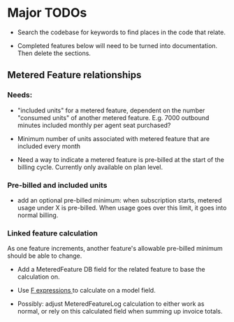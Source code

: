 # Major TODOs

 * Search the codebase for keywords to find places in the code that relate.

 * Completed features below will need to be turned into documentation. Then
   delete the sections.


## Metered Feature relationships

### Needs:

* "included units" for a metered feature, dependent on the number "consumed
  units" of another metered feature. E.g.  7000 outbound minutes included
  monthly per agent seat purchased?

* Minimum number of units associated with metered feature that are included
  every month

* Need a way to indicate a metered feature is pre-billed at the start of the
  billing cycle. Currently only available on plan level.

### Pre-billed and included units

* add an optional pre-billed minimum: when subscription starts, metered usage
  under X is pre-billed. When usage goes over this limit, it goes into normal
  billing.

### Linked feature calculation

As one feature increments, another feature's allowable pre-billed minimum
should be able to change.

* Add a MeteredFeature DB field for the related feature to base the calculation
  on.

* Use [ F expressions ][fexp] to calculate on a model field.

* Possibly: adjust MeteredFeatureLog calculation to either work as normal, or
  rely on this calculated field when summing up invoice totals.


  [fexp]: https://docs.djangoproject.com/en/1.11/topics/db/queries/

